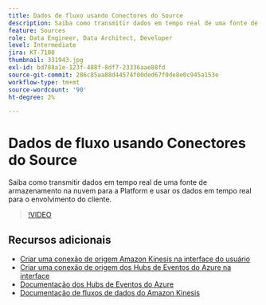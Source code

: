 ```yaml
---
title: Dados de fluxo usando Conectores do Source
description: Saiba como transmitir dados em tempo real de uma fonte de armazenamento na nuvem para a Platform e usar os dados em tempo real para o envolvimento do cliente.
feature: Sources
role: Data Engineer, Data Architect, Developer
level: Intermediate
jira: KT-7100
thumbnail: 331943.jpg
exl-id: bd788a1e-123f-488f-8df7-23336aae88fd
source-git-commit: 286c85aa88d44574f00ded67f0de8e0c945a153e
workflow-type: tm+mt
source-wordcount: '90'
ht-degree: 2%

---
```


# Dados de fluxo usando Conectores do Source

Saiba como transmitir dados em tempo real de uma fonte de armazenamento na nuvem para a Platform e usar os dados em tempo real para o envolvimento do cliente.


>[!VIDEO](https://video.tv.adobe.com/v/3417770?learn=on&enablevpops&captions=por_br)

## Recursos adicionais

* [Criar uma conexão de origem Amazon Kinesis na interface do usuário](https://experienceleague.adobe.com/docs/experience-platform/sources/ui-tutorials/create/cloud-storage/kinesis.html?lang=pt-BR)
* [Criar uma conexão de origem dos Hubs de Eventos do Azure na interface ](https://experienceleague.adobe.com/docs/experience-platform/sources/ui-tutorials/create/cloud-storage/eventhub.html?lang=pt-BR)
* [Documentação dos Hubs de Eventos do Azure](https://docs.microsoft.com/en-us/azure/event-hubs/)
* [Documentação de fluxos de dados do Amazon Kinesis](https://docs.aws.amazon.com/kinesis/index.html)
